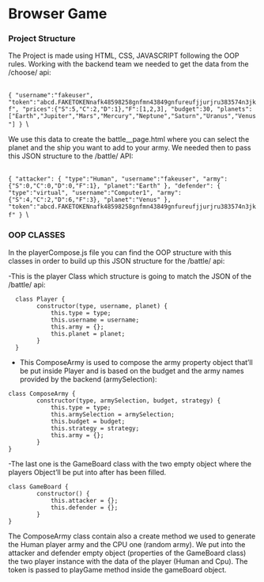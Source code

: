 # Browser Game

### Project Structure

The Project is made using HTML, CSS, JAVASCRIPT following the OOP rules.
Working with the backend team we needed to get the data from the /choose/ api:

\
`{
  "username":"fakeuser",
  "token":"abcd.FAKETOKENnafk48598258gnfmn43849gnfureufjjurjru383574n3jkf",
  "prices":{"S":5,"C":2,"D":1},"F":[1,2,3],
  "budget":30,
  "planets":["Earth","Jupiter","Mars","Mercury","Neptune","Saturn","Uranus","Venus"]
}
`\

We use this data to create the battle__page.html where you can select the planet and the ship you want to add to your army.
We needed then to pass this JSON structure to the /battle/ API:

\
`{
"attacker":
  {
  "type":"Human",
  "username":"fakeuser",
  "army":{"S":0,"C":0,"D":0,"F":1},
  "planet":"Earth"
  },
"defender":
  {
  "type":"virtual",
  "username":"Computer1",
  "army":{"S":4,"C":2,"D":6,"F":3},
  "planet":"Venus"
  },
"token":"abcd.FAKETOKENnafk48598258gnfmn43849gnfureufjjurjru383574n3jkf"
}
`\

### OOP CLASSES

In the playerCompose.js file you can find the OOP structure with this classes in order to build up this JSON structure for the /battle/ api:

-This is the player Class which structure is going to match the JSON of the /battle/ api:
```
  class Player {
        constructor(type, username, planet) {
            this.type = type;
            this.username = username;
            this.army = {};
            this.planet = planet;
        }
  }
```

- This ComposeArmy is used to compose the army property object that’ll be put inside Player and is based on the budget and the army names provided by the backend (armySelection):
```
class ComposeArmy {
	    constructor(type, armySelection, budget, strategy) {
	        this.type = type;
	        this.armySelection = armySelection;
	        this.budget = budget;
	        this.strategy = strategy;
	        this.army = {};
	    }
}
```

-The last one is the GameBoard class with the two empty object where the players Object’ll be put into after has been filled. 
```
class GameBoard {
	    constructor() {
	        this.attacker = {};
	        this.defender = {};
	    }
}
```
The ComposeArmy class contain also a create method we used to generate the Human player army and the CPU one (random army).
We put into the attacker and defender empty object (properties of the GameBoard class) the two player instance with the data of the player (Human and Cpu). The token is passed to playGame method inside the gameBoard object.

